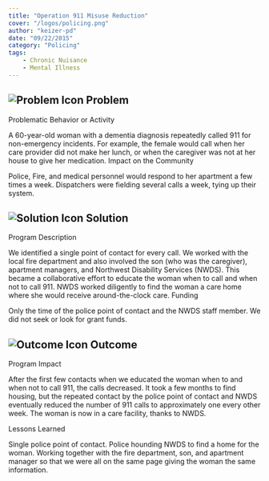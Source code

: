 ```yaml
---
title: "Operation 911 Misuse Reduction"
cover: "/logos/policing.png"
author: "keizer-pd"
date: "09/22/2015"
category: "Policing"
tags:
    - Chronic Nuisance
    - Mental Illness 
---
```


## ![Problem Icon](https://github.com/google/material-design-icons/raw/master/alert/1x_web/ic_error_outline_black_48dp.png "Problem") Problem

Problematic Behavior or Activity

A 60-year-old woman with a dementia diagnosis repeatedly called 911 for non-emergency incidents. For example, the female would call when her care provider did not make her lunch, or when the caregiver was not at her house to give her medication.
Impact on the Community

Police, Fire, and medical personnel would respond to her apartment a few times a week. Dispatchers were fielding several calls a week, tying up their system.

## ![Solution Icon](https://github.com/google/material-design-icons/raw/master/action/1x_web/ic_lightbulb_outline_black_48dp.png "Solution") Solution

Program Description

We identified a single point of contact for every call. We worked with the local fire department and also involved the son (who was the caregiver), apartment managers, and Northwest Disability Services (NWDS). This became a collaborative effort to educate the woman when to call and when not to call 911. NWDS worked diligently to find the woman a care home where she would receive around-the-clock care.
Funding

Only the time of the police point of contact and the NWDS staff member.
We did not seek or look for grant funds.

## ![Outcome Icon](https://github.com/google/material-design-icons/raw/master/action/1x_web/ic_view_list_black_48dp.png "Outcome") Outcome

Program Impact

After the first few contacts when we educated the woman when to and when not to call 911, the calls decreased. It took a few months to find housing, but the repeated contact by the police point of contact and NWDS eventually reduced the number of 911 calls to approximately one every other week. The woman is now in a care facility, thanks to NWDS.

Lessons Learned

Single police point of contact. Police hounding NWDS to find a home for the woman. Working together with the fire department, son, and apartment manager so that we were all on the same page giving the woman the same information. 
